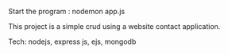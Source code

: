 Start the program : nodemon app.js

This project is a simple crud using a website contact application.

Tech: nodejs, express js, ejs, mongodb
